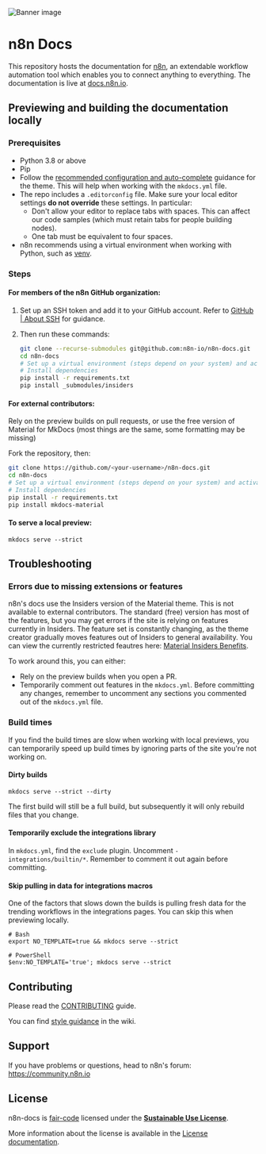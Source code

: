 ![Banner image](https://user-images.githubusercontent.com/10284570/173569848-c624317f-42b1-45a6-ab09-f0ea3c247648.png)

# n8n Docs

This repository hosts the documentation for [n8n](https://n8n.io/), an extendable workflow automation tool which enables you to connect anything to everything. The documentation is live at [docs.n8n.io](https://docs.n8n.io/).


## Previewing and building the documentation locally

### Prerequisites

* Python 3.8 or above
* Pip
* Follow the [recommended configuration and auto-complete](https://squidfunk.github.io/mkdocs-material/creating-your-site/#minimal-configuration) guidance for the theme. This will help when working with the `mkdocs.yml` file.
* The repo includes a `.editorconfig` file. Make sure your local editor settings **do not override** these settings. In particular:
	- Don't allow your editor to replace tabs with spaces. This can affect our code samples (which must retain tabs for people building nodes).
	- One tab must be equivalent to four spaces.
* n8n recommends using a virtual environment when working with Python, such as [venv](https://docs.python.org/3/tutorial/venv.html).

### Steps

#### For members of the n8n GitHub organization:

1. Set up an SSH token and add it to your GitHub account. Refer to [GitHub | About SSH](https://docs.github.com/en/authentication/connecting-to-github-with-ssh/about-ssh) for guidance.
2. Then run these commands:

	```bash
	git clone --recurse-submodules git@github.com:n8n-io/n8n-docs.git
	cd n8n-docs
 	# Set up a virtual environment (steps depend on your system) and activate it
 	# Install dependencies
	pip install -r requirements.txt
	pip install _submodules/insiders
	```

#### For external contributors:

Rely on the preview builds on pull requests, or use the free version of Material for MkDocs (most things are the same, some formatting may be missing)

Fork the repository, then:

```bash
git clone https://github.com/<your-username>/n8n-docs.git
cd n8n-docs
# Set up a virtual environment (steps depend on your system) and activate it
# Install dependencies
pip install -r requirements.txt
pip install mkdocs-material
```

#### To serve a local preview:

```
mkdocs serve --strict
```

## Troubleshooting

### Errors due to missing extensions or features

n8n's docs use the Insiders version of the Material theme. This is not available to external contributors. The standard (free) version has most of the features, but you may get errors if the site is relying on features currently in Insiders. The feature set is constantly changing, as the theme creator gradually moves features out of Insiders to general availability. You can view the currently restricted feautres here: [Material Insiders Benefits](https://squidfunk.github.io/mkdocs-material/insiders/benefits/).

To work around this, you can either:

- Rely on the preview builds when you open a PR.
- Temporarily comment out features in the `mkdocs.yml`. Before committing any changes, remember to uncomment any sections you commented out of the `mkdocs.yml` file.

### Build times

If you find the build times are slow when working with local previews, you can temporarily speed up build times by ignoring parts of the site you're not working on.

#### Dirty builds

`mkdocs serve --strict --dirty`

The first build will still be a full build, but subsequently it will only rebuild files that you change.

#### Temporarily exclude the integrations library

In `mkdocs.yml`, find the `exclude` plugin. Uncomment `- integrations/builtin/*`. Remember to comment it out again before committing.

#### Skip pulling in data for integrations macros

One of the factors that slows down the builds is pulling fresh data for the trending workflows in the integrations pages. You can skip this when previewing locally.

```
# Bash
export NO_TEMPLATE=true && mkdocs serve --strict

# PowerShell
$env:NO_TEMPLATE='true'; mkdocs serve --strict
```

## Contributing

Please read the [CONTRIBUTING](CONTRIBUTING.md) guide.

You can find [style guidance](https://github.com/n8n-io/n8n-docs/wiki/Styles) in the wiki.


## Support

If you have problems or questions, head to n8n's forum: https://community.n8n.io


## License

n8n-docs is [fair-code](https://faircode.io/) licensed under the [**Sustainable Use License**](https://github.com/n8n-io/n8n/blob/master/LICENSE.md).

More information about the license is available in the [License documentation](https://docs.n8n.io/reference/license/).

